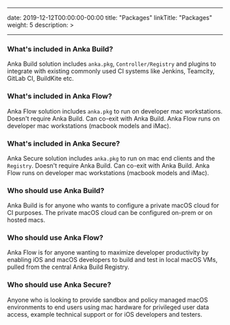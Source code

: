 

---
date: 2019-12-12T00:00:00-00:00
title: "Packages"
linkTitle: "Packages"
weight: 5
description: >
  
---



### What's included in Anka Build?
Anka Build solution includes `anka.pkg`, `Controller/Registry` and plugins to integrate with existing commonly used CI systems like Jenkins, Teamcity, GitLab CI, BuildKite etc.

### What's included in Anka Flow?
Anka Flow solution includes `anka.pkg` to run on developer mac workstations. Doesn't require Anka Build. Can co-exit with Anka Build. Anka Flow runs on developer mac workstations (macbook models and iMac).

### What's included in Anka Secure?
Anka Secure solution includes `anka.pkg` to run on mac end clients and the `Registry`. Doesn't require Anka Build. Can co-exit with Anka Build. Anka Flow runs on developer mac workstations (macbook models and iMac).

### Who should use Anka Build?
Anka Build is for anyone who wants to configure a private macOS cloud for CI purposes. The private macOS cloud can be configured on-prem or on hosted macs.

### Who should use Anka Flow?
Anka Flow is for anyone wanting to maximize developer productivity by enabling iOS and macOS developers to build and test in local macOS VMs, pulled from the central Anka Build Registry.

### Who should use Anka Secure?
Anyone who is looking to provide sandbox and policy managed macOS environments to end users using mac hardware for privileged user data access, example technical support or for iOS developers and testers.
